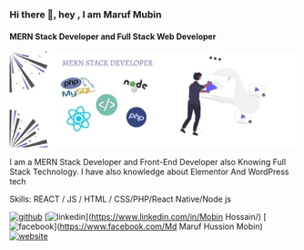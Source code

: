 ### Hi there 👋, hey , I am Maruf Mubin
#### MERN Stack Developer and Full Stack Web Developer
![MERN Stack Developer and Full Stack Web Developer](https://raw.githubusercontent.com/MarufMobin/MarufMobin/main/mern.jpg)

I am a MERN Stack Developer and Front-End Developer also Knowing Full Stack Technology. I have also knowledge about Elementor And WordPress tech

Skills: REACT / JS / HTML / CSS/PHP/React Native/Node js



[<img src='https://cdn.jsdelivr.net/npm/simple-icons@3.0.1/icons/github.svg' alt='github' height='40'>](https://github.com/MarufMobin)  [<img src='https://cdn.jsdelivr.net/npm/simple-icons@3.0.1/icons/linkedin.svg' alt='linkedin' height='40'>](https://www.linkedin.com/in/Mobin Hossain/)  [<img src='https://cdn.jsdelivr.net/npm/simple-icons@3.0.1/icons/facebook.svg' alt='facebook' height='40'>](https://www.facebook.com/Md Maruf Hussion Mobin)  [<img src='https://cdn.jsdelivr.net/npm/simple-icons@3.0.1/icons/icloud.svg' alt='website' height='40'>](----------------)  

